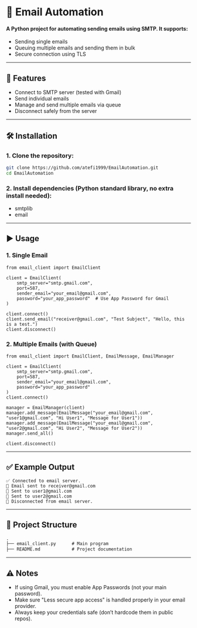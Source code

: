 # 📧 Email Automation

#### A Python project for automating sending emails using **SMTP**. It supports:

- Sending single emails  
- Queuing multiple emails and sending them in bulk  
- Secure connection using TLS  

---

## 🚀 Features
- Connect to SMTP server (tested with Gmail)
- Send individual emails
- Manage and send multiple emails via queue
- Disconnect safely from the server

---

## 🛠️ Installation
### 1. Clone the repository:
   
   ```bash
   git clone https://github.com/atefi1999/EmailAutomation.git
   cd EmailAutomation
   ```


### 2. Install dependencies (Python standard library, no extra install needed):

- smtplib
- email

---

## ▶️ Usage
### 1. Single Email

```backtick
from email_client import EmailClient

client = EmailClient(
    smtp_server="smtp.gmail.com",
    port=587,
    sender_email="your_email@gmail.com",
    password="your_app_password"  # Use App Password for Gmail
)

client.connect()
client.send_email("receiver@gmail.com", "Test Subject", "Hello, this is a test.")
client.disconnect()
```

### 2. Multiple Emails (with Queue)

```backtick
from email_client import EmailClient, EmailMessage, EmailManager

client = EmailClient(
    smtp_server="smtp.gmail.com",
    port=587,
    sender_email="your_email@gmail.com",
    password="your_app_password"
)
client.connect()

manager = EmailManager(client)
manager.add_message(EmailMessage("your_email@gmail.com", "user1@gmail.com", "Hi User1", "Message for User1"))
manager.add_message(EmailMessage("your_email@gmail.com", "user2@gmail.com", "Hi User2", "Message for User2"))
manager.send_all()

client.disconnect()
```
---

## ✅ Example Output

```backtick
✅ Connected to email server.
📩 Email sent to receiver@gmail.com
📩 Sent to user1@gmail.com
📩 Sent to user2@gmail.com
🔌 Disconnected from email server.
```

---
## 📂 Project Structure

```markdown
.
├── email_client.py      # Main program
├── README.md            # Project documentation
```
---

## ⚠️ Notes

- If using Gmail, you must enable App Passwords (not your main password).
- Make sure "Less secure app access" is handled properly in your email provider.
- Always keep your credentials safe (don’t hardcode them in public repos).


